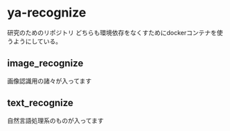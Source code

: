# ya-recognize
研究のためのリポジトリ
どちらも環境依存をなくすためにdockerコンテナを使うようにしている。

## image_recognize
画像認識用の諸々が入ってます

## text_recognize
自然言語処理系のものが入ってます

